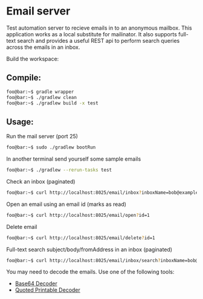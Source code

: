 # Email server
Test automation server to recieve emails in to an anonymous mailbox. This application works as a local substitute for mailinator. It also supports full-text search and provides a useful REST api to perform search queries across the emails in an inbox.

Build the workspace:
## Compile:
```bash
foo@bar:~$ gradle wrapper
foo@bar:~$ ./gradlew clean
foo@bar:~$ ./gradlew build -x test
```

## Usage:
Run the mail server (port 25)
```bash
foo@bar:~$ sudo ./gradlew bootRun
```

In another terminal send yourself some sample emails
```bash
foo@bar:~$ ./gradlew --rerun-tasks test
```

Check an inbox (paginated)
```bash
foo@bar:~$ curl http://localhost:8025/email/inbox?inboxName=bob@example.com&limit=2&sort=DESC&page=0
```

Open an email using an email id (marks as read)
```bash
foo@bar:~$ curl http://localhost:8025/email/open?id=1
```

Delete email
```bash
foo@bar:~$ curl http://localhost:8025/email/delete?id=1
```

Full-text search subject/body/fromAddress in an inbox (paginated)
```bash
foo@bar:~$ curl http://localhost:8025/email/inbox/search?inboxName=bob@example.com&query=lorem&limit=2&page=0
```

You may need to decode the emails. Use one of the following tools:
* [Base64 Decoder](https://www.base64decode.org/)
* [Quoted Printable Decoder](https://www.webatic.com/quoted-printable-convertor)
